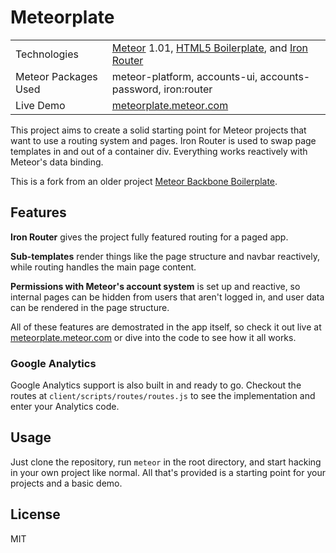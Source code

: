# Meteorplate

<table>
    <tr>
        <td>
            Technologies
        </td>
        <td>
            <a href="http://www.meteor.com">Meteor</a> 1.01, <a href="http://www.html5boilerplate.com/">HTML5 Boilerplate</a>, and <a href="https://github.com/EventedMind/iron-router">Iron Router</a>
        </td>
    </tr>
    <tr>
        <td>
            Meteor Packages Used
        </td>
        <td>
            meteor-platform, accounts-ui, accounts-password, iron:router
        </td>
    </tr>
    <tr>
        <td>
            Live Demo
        </td>
        <td>
            <a href="http://meteorplate.meteor.com/">meteorplate.meteor.com</a>
        </td>
    </tr>
</table>

This project aims to create a solid starting point for Meteor projects that want to use a routing system and pages.  Iron Router is used to swap page templates in and out of a container div.  Everything works reactively with Meteor's data binding.

This is a fork from an older project [Meteor Backbone Boilerplate](https://github.com/justinmc/meteor-backbone-boilerplate).

## Features

**Iron Router** gives the project fully featured routing for a paged app.

**Sub-templates** render things like the page structure and navbar reactively, while routing handles the main page content.

**Permissions with Meteor's account system** is set up and reactive, so internal pages can be hidden from users that aren't logged in, and user data can be rendered in the page structure.

All of these features are demostrated in the app itself, so check it out live at <a href="http://meteorplate.meteor.com/">meteorplate.meteor.com</a> or dive into the code to see how it all works.

### Google Analytics

Google Analytics support is also built in and ready to go.  Checkout the routes at `client/scripts/routes/routes.js` to see the implementation and enter your Analytics code.

## Usage

Just clone the repository, run `meteor` in the root directory, and start hacking in your own project like normal.  All that's provided is a starting point for your projects and a basic demo.

## License 

MIT
